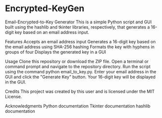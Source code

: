 # Encrypted-KeyGen

Email-Encrypted-to-Key Generator
This is a simple Python script and GUI built using the hashlib and tkinter libraries, respectively, that generates a 16-digit key based on an email address input.

Features
  Accepts an email address input
  Generates a 16-digit key based on the email address using SHA-256 hashing
  Formats the key with hyphens in groups of four
  Displays the generated key in a GUI

Usage
  Clone this repository or download the ZIP file.
  Open a terminal or command prompt and navigate to the repository directory.
  Run the script using the command python email_to_key.py.
  Enter your email address in the GUI and click the "Generate Key" button.
  Your 16-digit key will be displayed in the GUI.

Credits
  This project was created by this user and is licensed under the MIT License.

Acknowledgments
  Python documentation
  Tkinter documentation
  hashlib documentation
